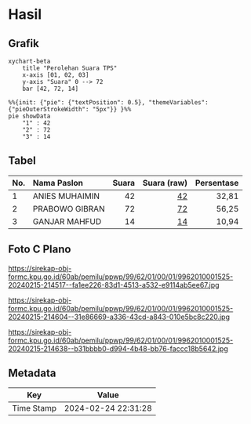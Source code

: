 # Hasil

## Grafik

```mermaid
xychart-beta
    title "Perolehan Suara TPS"
    x-axis [01, 02, 03]
    y-axis "Suara" 0 --> 72
    bar [42, 72, 14]
```

```mermaid
%%{init: {"pie": {"textPosition": 0.5}, "themeVariables": {"pieOuterStrokeWidth": "5px"}} }%%
pie showData
    "1" : 42
    "2" : 72
    "3" : 14
```

## Tabel

| No. | Nama Paslon    | Suara | Suara (raw) | Persentase |
|:--- |:-------------- | -----:| -----------:| ----------:|
| 1   | ANIES MUHAIMIN | 42    | [42][p-1]   | 32,81      |
| 2   | PRABOWO GIBRAN | 72    | [72][p-2]   | 56,25      |
| 3   | GANJAR MAHFUD  | 14    | [14][p-3]   | 10,94      |


[p-1]: https://github.com/gigit-pemilu/pemilu-2024-99-luar-negeri/blob/main/pilpres/hitung-suara/sub/99-luar-negeri/sub/62-kuala-lumpur-malaysia/sub/01-kuala-lumpur-malaysia/sub/0001-kuala-lumpur-malaysia/sub/525-tps-212/sub/paslon-1.txt
[p-2]: https://github.com/gigit-pemilu/pemilu-2024-99-luar-negeri/blob/main/pilpres/hitung-suara/sub/99-luar-negeri/sub/62-kuala-lumpur-malaysia/sub/01-kuala-lumpur-malaysia/sub/0001-kuala-lumpur-malaysia/sub/525-tps-212/sub/paslon-2.txt
[p-3]: https://github.com/gigit-pemilu/pemilu-2024-99-luar-negeri/blob/main/pilpres/hitung-suara/sub/99-luar-negeri/sub/62-kuala-lumpur-malaysia/sub/01-kuala-lumpur-malaysia/sub/0001-kuala-lumpur-malaysia/sub/525-tps-212/sub/paslon-3.txt

## Foto C Plano

https://sirekap-obj-formc.kpu.go.id/60ab/pemilu/ppwp/99/62/01/00/01/9962010001525-20240215-214517--fa1ee226-83d1-4513-a532-e9114ab5ee67.jpg

https://sirekap-obj-formc.kpu.go.id/60ab/pemilu/ppwp/99/62/01/00/01/9962010001525-20240215-214604--31e86669-a336-43cd-a843-010e5bc8c220.jpg

https://sirekap-obj-formc.kpu.go.id/60ab/pemilu/ppwp/99/62/01/00/01/9962010001525-20240215-214638--b31bbbb0-d994-4b48-bb76-faccc18b5642.jpg


## Metadata

| Key        | Value               |
| ---------- | ------------------- |
| Time Stamp | 2024-02-24 22:31:28 |



